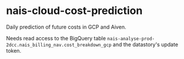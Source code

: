 # nais-cloud-cost-prediction
Daily prediction of future costs in GCP and Aiven. 

Needs read access to the BigQuery table `nais-analyse-prod-2dcc.nais_billing_nav.cost_breakdown_gcp` and the datastory's update token.